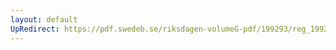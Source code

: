 ```yaml
---
layout: default
UpRedirect: https://pdf.swedeb.se/riksdagen-volumeG-pdf/199293/reg_199293/reg_199293_0288.pdf
---
```

